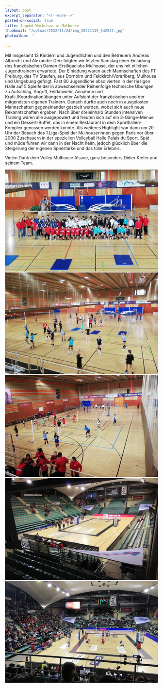 ```yaml
---
layout: post
excerpt_separator: "<!--more-->"
posted-on-social: true
title: Jugend-Workshop in Mulhouse
thumbnail: "/upload/2022/11/24/img_20221119_142537.jpg"
photoalbum: ''

---
```

Mit insgesamt 13 Kindern und Jugendlichen und den Betreuern Andreas Albrecht und Alexander Derr folgten wir letzten Samstag einer Einladung des französischen Damen-Erstligaclubs Mulhouse, der uns mit etlichen Jugendtrainern erwartete. Der Einladung waren auch Mannschaften des FT Freiburg, des TV Staufen, aus Dornbirn und Feldkirch/Vorarlberg, Mulhouse und Umgebung gefolgt. Fast 80 Jugendliche absolvierten in der riesigen Halle auf 5 Spielfelder in abwechselnder Reihenfolge technische Übungen zu Aufschlag, Angriff, Feldabwehr, Annahme und Kraft-/Koordinationübungen unter Aufsicht der französischen und der mitgereisten eigenen Trainern. Danach durfte auch noch in ausgelosten Mannschaften gegeneinander gespielt werden, wobei sich auch neue Bekanntschaften ergaben. Nach über dreieinhalb Stunden intensiven Training waren alle ausgepowert und freuten sich auf ein 3-Gänge-Menue und ein Dessert-Buffet, das in einem Restaurant in dem Sporthallen-Komplex genossen werden konnte. Als weiteres Highlight war dann um 20 Uhr der Besuch des 1.Liga-Spiel der Mulhouserinnen gegen Paris vor über 2000 Zuschauern in der speziellen Volleyball Halle Palais du Sport. Spät und müde fuhren wir dann in der Nacht heim, jedoch glücklich über die Steigerung der eigenen Spielstärke und das tolle Erlebnis. 

Vielen Dank dem Volley Mulhouse Alsace, ganz besonders Didier Kiefer und seinem Team.

![](/upload/2022/11/24/img_20221119_141321.jpg)![](/upload/2022/11/24/img_20221119_143239.jpg)![](/upload/2022/11/24/img_20221119_165945.jpg)![](/upload/2022/11/24/img_20221119_185601.jpg)![](/upload/2022/11/24/img_20221119_185603.jpg)
